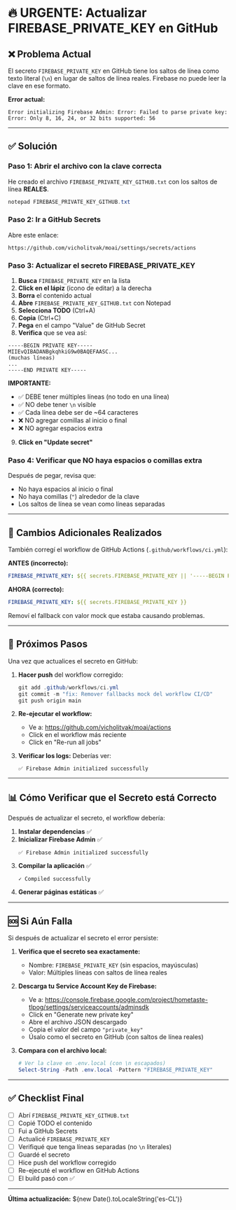 # 🔥 URGENTE: Actualizar FIREBASE_PRIVATE_KEY en GitHub

## ❌ Problema Actual

El secreto `FIREBASE_PRIVATE_KEY` en GitHub tiene los saltos de línea como texto literal (`\n`) en lugar de saltos de línea reales. Firebase no puede leer la clave en ese formato.

**Error actual:**
```
Error initializing Firebase Admin: Error: Failed to parse private key: Error: Only 8, 16, 24, or 32 bits supported: 56
```

---

## ✅ Solución

### Paso 1: Abrir el archivo con la clave correcta

He creado el archivo `FIREBASE_PRIVATE_KEY_GITHUB.txt` con los saltos de línea **REALES**.

```powershell
notepad FIREBASE_PRIVATE_KEY_GITHUB.txt
```

### Paso 2: Ir a GitHub Secrets

Abre este enlace:
```
https://github.com/vicholitvak/moai/settings/secrets/actions
```

### Paso 3: Actualizar el secreto FIREBASE_PRIVATE_KEY

1. **Busca** `FIREBASE_PRIVATE_KEY` en la lista
2. **Click en el lápiz** (ícono de editar) a la derecha
3. **Borra** el contenido actual
4. **Abre** `FIREBASE_PRIVATE_KEY_GITHUB.txt` con Notepad
5. **Selecciona TODO** (Ctrl+A)
6. **Copia** (Ctrl+C)
7. **Pega** en el campo "Value" de GitHub Secret
8. **Verifica** que se vea así:

```
-----BEGIN PRIVATE KEY-----
MIIEvQIBADANBgkqhkiG9w0BAQEFAASC...
(muchas líneas)
...
-----END PRIVATE KEY-----
```

**IMPORTANTE:** 
- ✅ DEBE tener múltiples líneas (no todo en una línea)
- ✅ NO debe tener `\n` visible
- ✅ Cada línea debe ser de ~64 caracteres
- ❌ NO agregar comillas al inicio o final
- ❌ NO agregar espacios extra

9. **Click en "Update secret"**

### Paso 4: Verificar que NO haya espacios o comillas extra

Después de pegar, revisa que:
- No haya espacios al inicio o final
- No haya comillas (`"`) alrededor de la clave
- Los saltos de línea se vean como líneas separadas

---

## 🔄 Cambios Adicionales Realizados

También corregí el workflow de GitHub Actions (`.github/workflows/ci.yml`):

**ANTES (incorrecto):**
```yaml
FIREBASE_PRIVATE_KEY: ${{ secrets.FIREBASE_PRIVATE_KEY || '-----BEGIN PRIVATE KEY-----\nMockKeyForBuildOnly\n-----END PRIVATE KEY-----\n' }}
```

**AHORA (correcto):**
```yaml
FIREBASE_PRIVATE_KEY: ${{ secrets.FIREBASE_PRIVATE_KEY }}
```

Removí el fallback con valor mock que estaba causando problemas.

---

## 🚀 Próximos Pasos

Una vez que actualices el secreto en GitHub:

1. **Hacer push** del workflow corregido:
   ```powershell
   git add .github/workflows/ci.yml
   git commit -m "fix: Remover fallbacks mock del workflow CI/CD"
   git push origin main
   ```

2. **Re-ejecutar el workflow:**
   - Ve a: https://github.com/vicholitvak/moai/actions
   - Click en el workflow más reciente
   - Click en "Re-run all jobs"

3. **Verificar los logs:**
   Deberías ver:
   ```
   ✅ Firebase Admin initialized successfully
   ```

---

## 📊 Cómo Verificar que el Secreto está Correcto

Después de actualizar el secreto, el workflow debería:

1. **Instalar dependencias** ✅
2. **Inicializar Firebase Admin** ✅
   ```
   ✅ Firebase Admin initialized successfully
   ```
3. **Compilar la aplicación** ✅
   ```
   ✓ Compiled successfully
   ```
4. **Generar páginas estáticas** ✅

---

## 🆘 Si Aún Falla

Si después de actualizar el secreto el error persiste:

1. **Verifica que el secreto sea exactamente:**
   - Nombre: `FIREBASE_PRIVATE_KEY` (sin espacios, mayúsculas)
   - Valor: Múltiples líneas con saltos de línea reales

2. **Descarga tu Service Account Key de Firebase:**
   - Ve a: https://console.firebase.google.com/project/hometaste-tlpog/settings/serviceaccounts/adminsdk
   - Click en "Generate new private key"
   - Abre el archivo JSON descargado
   - Copia el valor del campo `"private_key"`
   - Úsalo como el secreto en GitHub (con saltos de línea reales)

3. **Compara con el archivo local:**
   ```powershell
   # Ver la clave en .env.local (con \n escapados)
   Select-String -Path .env.local -Pattern "FIREBASE_PRIVATE_KEY"
   ```

---

## ✅ Checklist Final

- [ ] Abrí `FIREBASE_PRIVATE_KEY_GITHUB.txt`
- [ ] Copié TODO el contenido
- [ ] Fui a GitHub Secrets
- [ ] Actualicé `FIREBASE_PRIVATE_KEY`
- [ ] Verifiqué que tenga líneas separadas (no `\n` literales)
- [ ] Guardé el secreto
- [ ] Hice push del workflow corregido
- [ ] Re-ejecuté el workflow en GitHub Actions
- [ ] El build pasó con ✅

---

**Última actualización:** ${new Date().toLocaleString('es-CL')}
